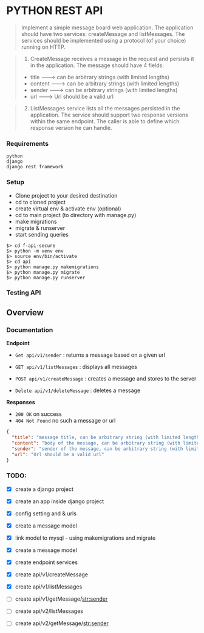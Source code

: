 # PYTHON REST API
> Implement a simple message board web application. The application should have two services: createMessage
and listMessages. The services should be implemented using a protocol (of your choice) running on HTTP.

> 1. CreateMessage receives a message in the request and persists it in the application. The message should have 4 fields: 
> - title     ---> can be arbitrary strings (with limited lengths)
> - content   ---> can be arbitrary strings (with limited lengths)
> - sender    ---> can be arbitrary strings (with limited lengths)
> - url       ---> Url should be a valid url

> 2. ListMessages service lists all the messages persisted in the application. The service should support two response versions within the same endpoint. The caller is able to define which response version he can handle.

### Requirements
``` 
python
django
django rest framework
```

### Setup
- Clone project to your desired destination 
- cd to cloned project
- create virtual env & activate env (optional)
- cd to main project (to directory with manage.py)
- make migrations
- migrate & runserver
- start sending queries 
```
$> cd f-api-secure
$> python -m venv env
$> source env/bin/activate
$> cd api
$> python manage.py makemigrations
$> python manage.py migrate
$> python manage.py runserver
```
### Testing API


## Overview
### Documentation 

**Endpoint**

- `Get api/v1/sender` : returns a message based on a given url

- `GET api/v1/listMessages` : displays all messages

- `POST api/v1/createMessage` : creates a message and stores to the server

- `Delete api/v1/deleteMessage` : deletes a message

**Responses**
 - `200 OK` on success
 - `404 Not Found` no such a message or url

```json
{
  "title": "message title, can be arbitrary string (with limited lengths)",
  "content": "body of the message, can be arbitrary string (with limited lengths)",
  "sender": "sender of the message, can be arbitrary string (with limited lengths)",
  "url": "Url should be a valid url"
}
```

### TODO:

- [x] create a django project
- [x] create an app inside django project
- [x] config setting and & urls
- [x] create a message model
- [x] link model to mysql - using makemigrations and migrate
- [x] create a message model
- [x] create endpoint services
- [x] create api/v1/createMessage
- [x] create api/v1/listMessages
- [ ] create api/v1/getMessage/<str:sender>
- [ ] create api/v2/listMessages
- [ ] create api/v2/getMessage/<str:sender>



